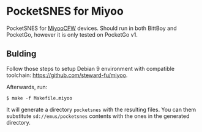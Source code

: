 # PocketSNES for Miyoo

PocketSNES for [MiyooCFW](https://github.com/TriForceX/MiyooCFW) devices.
Should run in both BittBoy and PocketGo, however it is only tested on
PocketGo v1.

## Bulding

Follow those steps to setup Debian 9 environment with compatible toolchain:
<https://github.com/steward-fu/miyoo>.

Afterwards, run:

    $ make -f Makefile.miyoo

It will generate a directory `pocketsnes` with the resulting files. You can
them substitute `sd://emus/pocketsnes` contents with the ones in the generated
directory.
